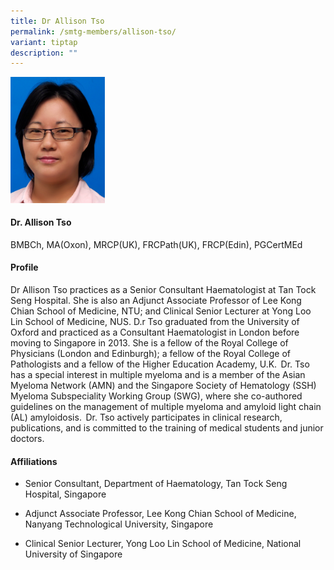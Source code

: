 ```yaml
---
title: Dr Allison Tso
permalink: /smtg-members/allison-tso/
variant: tiptap
description: ""
---
```

<p></p><div class="isomer-image-wrapper"><img style="width: 30%;" height="auto" width="100%" alt="" src="/images/Myeloma Tumour Group/Member Photos/MTG___Dr_Allison_Tso.png"></div><h4><strong>Dr. Allison Tso</strong></h4><p>BMBCh, MA(Oxon), MRCP(UK), FRCPath(UK), FRCP(Edin), PGCertMEd</p><h4><strong>Profile&nbsp;</strong></h4><p>Dr Allison Tso practices as a Senior Consultant Haematologist at Tan Tock Seng Hospital. She is also an Adjunct Associate Professor of Lee Kong Chian School of Medicine, NTU; and Clinical Senior Lecturer at Yong Loo Lin School of Medicine, NUS. D.r Tso graduated from the University of Oxford and practiced as a Consultant Haematologist in London before moving to Singapore in 2013. She is a fellow of the Royal College of Physicians (London and Edinburgh); a fellow of the Royal College of Pathologists and a fellow of the Higher Education Academy, U.K.  Dr. Tso has a special interest in multiple myeloma and is a member of the Asian Myeloma Network (AMN) and the Singapore Society of Hematology (SSH) Myeloma Subspeciality Working Group (SWG), where she co-authored guidelines on the management of multiple myeloma and amyloid light chain (AL) amyloidosis.  Dr. Tso actively participates in clinical research, publications, and is committed to the training of medical students and junior doctors.&nbsp;&nbsp;</p><h4><strong>Affiliations</strong></h4><ul data-tight="true" class="tight"><li><p>Senior Consultant, Department of Haematology, Tan Tock Seng Hospital, Singapore</p></li><li><p>Adjunct Associate Professor, Lee Kong Chian School of Medicine, Nanyang Technological University, Singapore</p></li><li><p>Clinical Senior Lecturer, Yong Loo Lin School of Medicine, National University of Singapore</p></li></ul><p></p>